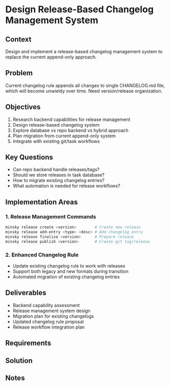 # Design Release-Based Changelog Management System

## Context

Design and implement a release-based changelog management system to replace the current append-only approach.

## Problem

Current changelog rule appends all changes to single CHANGELOG.md file, which will become unwieldy over time. Need version/release organization.

## Objectives

1. Research backend capabilities for release management
2. Design release-based changelog system
3. Explore database vs repo backend vs hybrid approach
4. Plan migration from current append-only system
5. Integrate with existing git/task workflows

## Key Questions

- Can repo backend handle releases/tags?
- Should we store releases in task database?
- How to migrate existing changelog entries?
- What automation is needed for release workflows?

## Implementation Areas

### 1. Release Management Commands

```bash
minsky release create <version>        # Create new release
minsky release add-entry <type> <desc> # Add changelog entry
minsky release finalize <version>      # Prepare release
minsky release publish <version>       # Create git tag/release
```

### 2. Enhanced Changelog Rule

- Update existing changelog rule to work with releases
- Support both legacy and new formats during transition
- Automated migration of existing changelog entries

## Deliverables

- Backend capability assessment
- Release management system design
- Migration plan for existing changelogs
- Updated changelog rule proposal
- Release workflow integration plan

## Requirements

## Solution

## Notes
